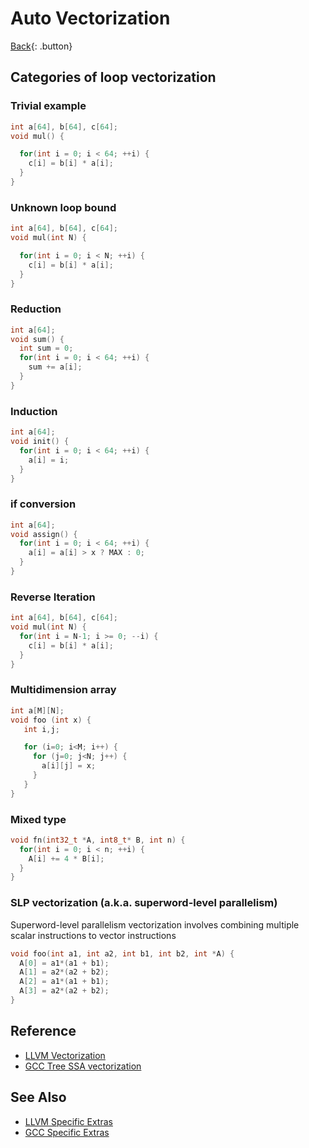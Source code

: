# Auto Vectorization

[Back](../../index.md#ccpp-compilers){: .button}

## Categories of loop vectorization

### Trivial example

```cpp
int a[64], b[64], c[64];
void mul() {

  for(int i = 0; i < 64; ++i) {
    c[i] = b[i] * a[i];
  }
}
```

### Unknown loop bound

```cpp
int a[64], b[64], c[64];
void mul(int N) {

  for(int i = 0; i < N; ++i) {
    c[i] = b[i] * a[i];
  }
}
```

### Reduction

```cpp
int a[64];
void sum() {
  int sum = 0;
  for(int i = 0; i < 64; ++i) {
    sum += a[i];
  }
}
```

### Induction

```cpp
int a[64];
void init() {
  for(int i = 0; i < 64; ++i) {
    a[i] = i;
  }
}
```

### if conversion

```cpp
int a[64];
void assign() {
  for(int i = 0; i < 64; ++i) {
    a[i] = a[i] > x ? MAX : 0;
  }
}
```

### Reverse Iteration

```cpp
int a[64], b[64], c[64];
void mul(int N) {
  for(int i = N-1; i >= 0; --i) {
    c[i] = b[i] * a[i];
  }
}
```

### Multidimension array 

```cpp
int a[M][N];
void foo (int x) {
   int i,j;

   for (i=0; i<M; i++) {
     for (j=0; j<N; j++) {
       a[i][j] = x;
     }
   }
}
```

### Mixed type

```cpp
void fn(int32_t *A, int8_t* B, int n) {
  for(int i = 0; i < n; ++i) {
    A[i] += 4 * B[i];
  }
}
```

### SLP vectorization (a.k.a. superword-level parallelism)

Superword-level parallelism vectorization involves combining multiple scalar instructions to vector instructions

```cpp
void foo(int a1, int a2, int b1, int b2, int *A) {
  A[0] = a1*(a1 + b1);
  A[1] = a2*(a2 + b2);
  A[2] = a1*(a1 + b1);
  A[3] = a2*(a2 + b2);
}
```

## Reference

- [LLVM Vectorization](https://llvm.org/docs/Vectorizers.html#the-loop-vectorizer)
- [GCC Tree SSA vectorization](https://gcc.gnu.org/projects/tree-ssa/vectorization.html)

## See Also

- [LLVM Specific Extras](./clang/auto-vectorization.md)
- [GCC Specific Extras](./gcc/auto-vectorization.md)
